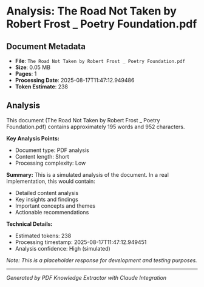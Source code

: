 # Analysis: The Road Not Taken by Robert Frost _ Poetry Foundation.pdf

## Document Metadata
- **File**: `The Road Not Taken by Robert Frost _ Poetry Foundation.pdf`
- **Size**: 0.05 MB
- **Pages**: 1
- **Processing Date**: 2025-08-17T11:47:12.949486
- **Token Estimate**: 238

## Analysis

This document (The Road Not Taken by Robert Frost _ Poetry Foundation.pdf) contains approximately 195 words and 952 characters.

**Key Analysis Points:**
- Document type: PDF analysis
- Content length: Short
- Processing complexity: Low

**Summary:**
This is a simulated analysis of the document. In a real implementation, this would contain:
- Detailed content analysis
- Key insights and findings
- Important concepts and themes
- Actionable recommendations

**Technical Details:**
- Estimated tokens: 238
- Processing timestamp: 2025-08-17T11:47:12.949451
- Analysis confidence: High (simulated)

*Note: This is a placeholder response for development and testing purposes.*

---
*Generated by PDF Knowledge Extractor with Claude Integration*